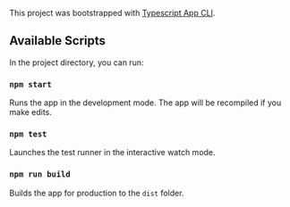 This project was bootstrapped with [Typescript App CLI](https://github.com/adrianhdezm/ts-app-cli).

## Available Scripts

In the project directory, you can run:

### `npm start`

Runs the app in the development mode. The app will be recompiled if you make edits.

### `npm test`

Launches the test runner in the interactive watch mode.

### `npm run build`

Builds the app for production to the `dist` folder.